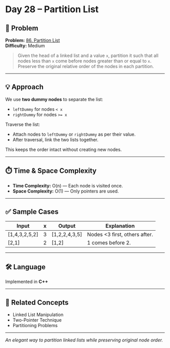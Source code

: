 # Day 28 – Partition List

## 🧩 Problem

**Problem:** [86. Partition List](https://leetcode.com/problems/partition-list/)  
**Difficulty:** Medium  

> Given the head of a linked list and a value `x`, partition it such that all nodes less than `x` come before nodes greater than or equal to `x`. Preserve the original relative order of the nodes in each partition.

---

## 💡 Approach

We use **two dummy nodes** to separate the list:
- `leftDummy` for nodes `< x`
- `rightDummy` for nodes `>= x`

Traverse the list:
- Attach nodes to `leftDummy` or `rightDummy` as per their value.
- After traversal, link the two lists together.

This keeps the order intact without creating new nodes.

---

## ⏱️ Time & Space Complexity

- **Time Complexity:** O(n) — Each node is visited once.
- **Space Complexity:** O(1) — Only pointers are used.

---

## ✅ Sample Cases

| Input                        | x | Output                     | Explanation                          |
|-----------------------------|---|---------------------------|--------------------------------------|
| [1,4,3,2,5,2]               | 3 | [1,2,2,4,3,5]             | Nodes <3 first, others after.        |
| [2,1]                       | 2 | [1,2]                     | 1 comes before 2.                    |

---

## 🛠️ Language

Implemented in **C++**

---

## 🔗 Related Concepts

- Linked List Manipulation
- Two-Pointer Technique
- Partitioning Problems

---

_An elegant way to partition linked lists while preserving original node order._
